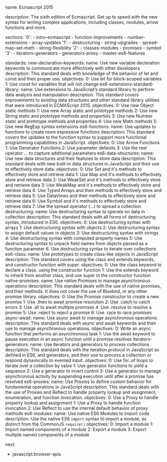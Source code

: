 name: Ecmascript 2015

description: The sixth edition of Ecmascript. Get up to speed with the new syntax for writing complex applications, including classes, modules, arrow functions and more.

sections:
  '0':
    - intro-ecmascript
    - function-improvements
    - number-extensions
    - array-updates
  '1':
    - destructuring
    - string-upgrades
    - spread-map-set-math
    - string-flexibility
  '2':
    - classes-modules
    - promises
    - symbol
  '3':
    - iterators-generators
    - generators-proxy
    - master-es6-features

standards:
  new-declaration-keywords:
    name: Use new variable declaration keywords to communicate more effectively with other developers
    description: This standard deals with knowledge of the behavior of let and const and their proper use.
    objectives:
      0: Use let for block-scoped variables
      1: Use const for variables that will not change
  es6-extensions-standard-library:
    name: Use extensions to JavaScript’s standard library to perform data analysis and manipulation
    description: This standard covers improvements to existing data structures and other standard library utilities that were introduced in ECMAScript 2015.
    objectives:
      0: Use new Object static methods
      1: Use new Array static and prototype methods
      2: Use new String static and prototype methods and properties
      3: Use new Number static and prototype methods and properties
      4: Use new Math methods
      5: Use new RegExp syntax extensions
  es6-functions:
    name: Use updates to functions to create more expressive functions
    description: This standard covers the updates to the function syntax to support more functional programming capabilities in JavaScript.
    objectives:
      0: Use Arrow Functions
      1: Use Generator Functions
      2: Use parameter defaults
      3: Use the rest operator ... to capture additional parameters
  es6-data-structures:
    name: Use new data structures and their features to store data
    description: This standard deals with new built-in data structures in JavaScript and their use to effectively store data.
    objectives:
      0: Use Set and it's methods to effectively store and retrieve data
      1: Use Map and it's methods to effectively store and retrieve data
      2: Use WeakSet and it's methods to effectively store and retrieve data
      3: Use WeakMap and it's methods to effectively store and retrieve data
      4: Use Typed Arrays and their methods to effectively store and retrieve data
      5: Use DataViews and their methods to effectively store and retrieve data
      6: Use Symbol and it's methods to effectively store and retrieve data
      7: Use the spread operator (...) to spread a collection
  destructuring:
    name: Use destructuring syntax to operate on data in collection
    description: This standard deals with all forms of destructuring syntax, introduced in ES6.
    objectives:
      0: Use destructuring syntax with arrays
      1: Use destructuring syntax with objects
      2: Use destructuring syntax to assign default values in objects
      3: Use destructuring syntax with strings
      4: Use destructuring syntax with computed property names
      5: Use destructuring syntax to unpack field names from objects passed as a function parameter
      6: Use destructuring syntax to iterate over collections
  es6-class:
    name: Use prototypes to create class-like objects in JavaScript
    description: This standard covers using the class and extends keywords, and constructor function with super.
    objectives:
      0: Use the class keyword to declare a class, using the constructor function
      1: Use the extends keyword to inherit from another class, and use super in the constructor function
  native-promises:
    name: Use native Promises to manage asynchronous operations
    description: This standard deals with the use of native promises, and their methods. It does not cover the use of Bluebird, or any other promise library.
    objectives:
      0: Use the Promise constructor to create a new promise
      1: Use .then to await promise resolution
      2: Use .catch to catch errors
      3: Use .all to await multiple promises
      4: Use .resolve to resolve a promise
      5: Use .reject to reject a promise
      6: Use .race to race promises
  async-await:
    name: Use async await to manage asynchronous operations
    description: This standard deals with async and await keywords and their use to manage asynchronous operations.
    objectives:
      0: Write an async function that performs an asynchronous task
      1: Use the await keyword to pause execution in an async function until a promise resolves
  iterators-generators:
    name: Use iterators and generators to process collections
    description: This standard deals with the iteration protocol in JavaScript as defined in ES6, and generators, and their use to process a collection or respond dynamically to evented input.
    objectives:
      0: Use for..of loops to iterate over a collection by value
      1: Use generator functions to yield a sequence
      2: Use a generator to invert control
      3: Use a generator to manage asynchronous activity by suspending execution until after a promise has resolved
  es6-proxies:
    name: Use Proxies to define custom behavior for fundamental operations in JavaScript
    description: This standard deals with the use of Proxies and Reflect to handle property lookup and assignment, enumeration, and function invocation.
    objectives:
      0: Use a Proxy to handle property lookup and assignment
      1: Use a Proxy to handle function invocation
      2: Use Reflect to use the internal default behavior of proxy methods
  es6-modules:
    name: Use native ES6 Modules to import code
    description: Use the native ES6 `import` syntax to import a module, as distinct from the CommonJS `require()`
    objectives:
      0: Import a module
      1: Import named components of a module
      2: Export a module
      3: Export multiple named components of a module

next:
  - javascript:browser-apis
